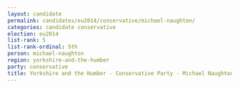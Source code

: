 ```yaml
---
layout: candidate
permalink: candidates/eu2014/conservative/michael-naughton/
categories: candidate conservative
election: eu2014
list-rank: 5
list-rank-ordinal: 5th
person: michael-naughton
region: yorkshire-and-the-humber
party: conservative
title: Yorkshire and the Humber - Conservative Party - Michael Naughton
---
```

